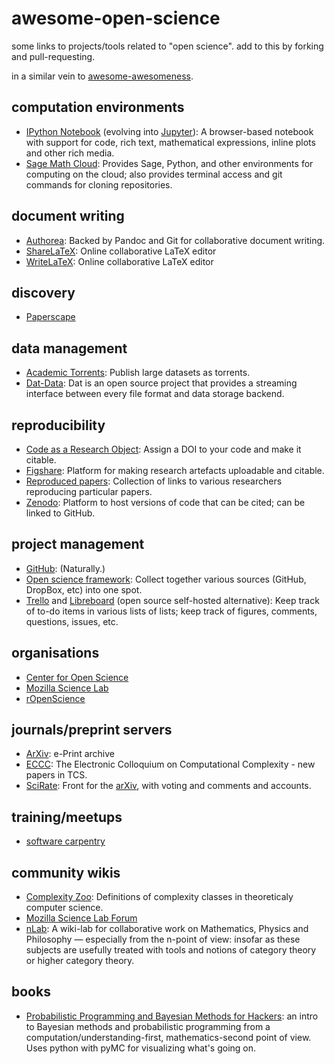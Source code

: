 awesome-open-science
====================

some links to projects/tools related to "open science". add to this by
forking and pull-requesting.

in a similar vein to
[awesome-awesomeness](https://github.com/bayandin/awesome-awesomeness).

computation environments
------------------------

-   [IPython Notebook](http://ipython.org/notebook.html) (evolving into
    [Jupyter](https://jupyter.org/)): A browser-based notebook with
    support for code, rich text, mathematical expressions, inline plots
    and other rich media.
-   [Sage Math Cloud](http://cloud.sagemath.com/): Provides Sage,
    Python, and other environments for computing on the cloud; also
    provides terminal access and git commands for cloning repositories.

document writing
----------------

-   [Authorea](http://authorea.com/): Backed by Pandoc and Git for
    collaborative document writing.
-   [ShareLaTeX](https://www.sharelatex.com/): Online collaborative
    LaTeX editor
-   [WriteLaTeX](https://www.writelatex.com/): Online collaborative
    LaTeX editor

discovery
---------

-   [Paperscape](http://paperscape.org/)

data management
---------------

-   [Academic Torrents](http://academictorrents.com/): Publish large
    datasets as torrents.
-   [Dat-Data](http://dat-data.com/): Dat is an open source project that
    provides a streaming interface between every file format and data
    storage backend.

reproducibility
---------------

-   [Code as a Research
    Object](https://www.mozillascience.org/projects/codemeta): Assign a
    DOI to your code and make it citable.
-   [Figshare](http://figshare.com/): Platform for making research
    artefacts uploadable and citable.
-   [Reproduced papers](http://reproduced-papers.github.io/): Collection
    of links to various researchers reproducing particular papers.
-   [Zenodo](https://zenodo.org/): Platform to host versions of code
    that can be cited; can be linked to GitHub.

project management
------------------

-   [GitHub](https://github.com): (Naturally.)
-   [Open science framework](http://osf.io/): Collect together various
    sources (GitHub, DropBox, etc) into one spot.
-   [Trello](https://trello.com/) and
    [Libreboard](http://libreboard.com/) (open source self-hosted
    alternative): Keep track of to-do items in various lists of lists;
    keep track of figures, comments, questions, issues, etc.

organisations
-------------

-   [Center for Open Science](http://cos.io/)
-   [Mozilla Science Lab](https://www.mozillascience.org/)
-   [rOpenScience](http://ropensci.org/)

journals/preprint servers
-------------------------

-   [ArXiv](http://arxiv.org): e-Print archive
-   [ECCC](http://eccc.hpi-web.de/): The Electronic Colloquium on
    Computational Complexity - new papers in TCS.
-   [SciRate](https://scirate.com/): Front for the
    [arXiv](http://arxiv.org/), with voting and comments and accounts.

training/meetups
----------------

-   [software carpentry](http://software-carpentry.org/)

community wikis
---------------

-   [Complexity Zoo](https://complexityzoo.uwaterloo.ca/Complexity_Zoo):
    Definitions of complexity classes in theoreticaly computer science.
-   [Mozilla Science Lab Forum](https://forum.mozillascience.org/)
-   [nLab](http://ncatlab.org/nlab/): A wiki-lab for collaborative work
    on Mathematics, Physics and Philosophy — especially from the n-point
    of view: insofar as these subjects are usefully treated with tools
    and notions of category theory or higher category theory.

books
-----

-   [Probabilistic Programming and Bayesian Methods for
    Hackers](http://camdavidsonpilon.github.io/Probabilistic-Programming-and-Bayesian-Methods-for-Hackers/):
    an intro to Bayesian methods and probabilistic programming from a
    computation/understanding-first, mathematics-second point of view.
    Uses python with pyMC for visualizing what's going on.
